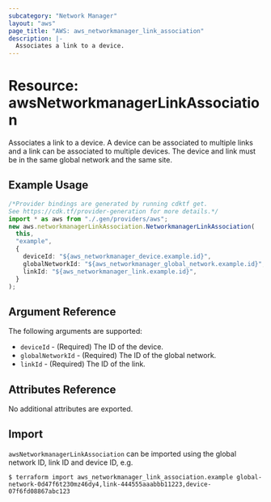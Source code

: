 ```yaml
---
subcategory: "Network Manager"
layout: "aws"
page_title: "AWS: aws_networkmanager_link_association"
description: |-
  Associates a link to a device.
---
```


# Resource: awsNetworkmanagerLinkAssociation

Associates a link to a device.
A device can be associated to multiple links and a link can be associated to multiple devices.
The device and link must be in the same global network and the same site.

## Example Usage

```typescript
/*Provider bindings are generated by running cdktf get.
See https://cdk.tf/provider-generation for more details.*/
import * as aws from "./.gen/providers/aws";
new aws.networkmanagerLinkAssociation.NetworkmanagerLinkAssociation(
  this,
  "example",
  {
    deviceId: "${aws_networkmanager_device.example.id}",
    globalNetworkId: "${aws_networkmanager_global_network.example.id}",
    linkId: "${aws_networkmanager_link.example.id}",
  }
);

```

## Argument Reference

The following arguments are supported:

* `deviceId` - (Required) The ID of the device.
* `globalNetworkId` - (Required) The ID of the global network.
* `linkId` - (Required) The ID of the link.

## Attributes Reference

No additional attributes are exported.

## Import

`awsNetworkmanagerLinkAssociation` can be imported using the global network ID, link ID and device ID, e.g.

```console
$ terraform import aws_networkmanager_link_association.example global-network-0d47f6t230mz46dy4,link-444555aaabbb11223,device-07f6fd08867abc123
```
